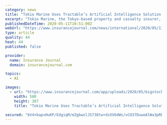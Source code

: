 ```yaml
---
category: news
title: "Tokio Marine Uses Tractable’s Artificial Intelligence Solution for Auto Claims in Japan"
excerpt: "Tokio Marine, the Tokyo-based property and casualty insurer, will use an artificial intelligence (AI) solution to process auto damage across its insurance"
publishedDateTime: 2020-05-11T10:51:00Z
webUrl: "https://www.insurancejournal.com/news/international/2020/05/11/568090.htm"
type: article
quality: 44
heat: 44
published: false

provider:
  name: Insurance Journal
  domain: insurancejournal.com

topics:
  - AI

images:
  - url: "https://www.insurancejournal.com/app/uploads/2020/05/bigstock-taking-photo-of-auto-accident-damage-580x387.jpg"
    width: 580
    height: 387
    title: "Tokio Marine Uses Tractable’s Artificial Intelligence Solution for Auto Claims in Japan"

secured: "bV4+bapvHuKP/EdgiqM/mZgbwnlJS738tw+dsXV6dWs/vCO37DuweAlWa3pRBza+kylZq4rQNyV0WQKZC/A5YuCgC+JkkBt7FW8DetUilhZtGC8ucEq91xilTcmKU7zA23qmsPN87/Tpv9pU6vTqmLjCa2woFxBwcW7ENk6Ud8vJiQHtbX4dO/StP1XaDpSNlGBE/lkUcAx3Qq/SLPHhXahIFBN2SatDhGTND1c1Cf7CExRM2j/PRP1YsSz7suGUhYL9lOikMbF2UrgMEsd/IGIpP4IIGHgTHMddScH3TmltRvMgYzLjYW7Ky7/iU+ef;W7vrpS5X6Eb0xIs6M3824g=="
---
```


